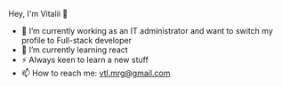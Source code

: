 Hey, I'm Vitalii  👋

- 🔭 I’m currently working as an IT administrator and want to switch my profile to Full-stack developer
- 🌱 I’m currently learning react
- ⚡ Always keen to learn a new stuff
- 📫 How to reach me: vtl.mrg@gmail.com

<!--
**vmorgunov/vmorgunov** is a ✨ _special_ ✨ repository because its `README.md` (this file) appears on your GitHub profile.
### Hi there 👋
Here are some ideas to get you started:

- 🔭 I’m currently working on ...
- 🌱 I’m currently learning ...
- 👯 I’m looking to collaborate on ...
- 🤔 I’m looking for help with ...
- 💬 Ask me about ...
- 📫 How to reach me: ...
- 😄 Pronouns: ...
- ⚡ Fun fact: ...
-->
